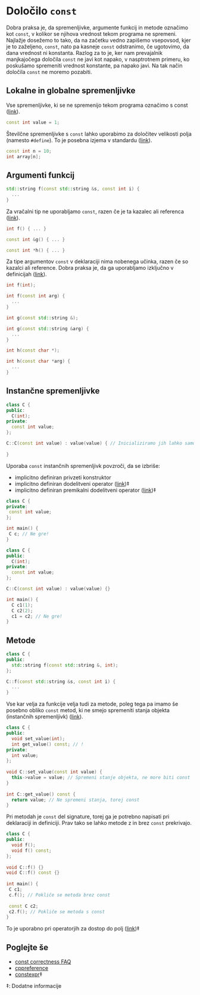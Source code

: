# Določilo ```const```

Dobra praksa je, da spremenljivke, argumente funkcij in metode označimo kot ```const```, v kolikor se njihova vrednost tekom programa ne spremeni.
Najlažje dosežemo to tako, da na začetku vedno zapišemo vsepovsod, kjer je to zaželjeno, ```const```, nato pa kasneje ```const``` odstranimo, če ugotovimo, da dana vrednost ni konstanta.
Razlog za to je, ker nam prevajalnik manjkajočega določila ```const``` ne javi kot napako, v nasptrotnem primeru, ko poskušamo spremeniti vrednost konstante, pa napako javi.
Na tak način določila ```const``` ne moremo pozabiti.

## Lokalne in globalne spremenljivke

Vse spremenljivke, ki se ne spremenijo tekom programa označimo s const ([link](https://isocpp.github.io/CppCoreGuidelines/CppCoreGuidelines#Rconst-immutable)).

```cpp
const int value = 1;
```

Številčne spremenljivke s ```const``` lahko uporabimo za določitev velikosti polja (namesto ```#define```).
To je posebna izjema v standardu ([link](https://en.cppreference.com/w/cpp/language/constant_expression#Usable_in_constant_expressions)).

```cpp
const int n = 10;
int array[n];
```

## Argumenti funkcij

```cpp
std::string f(const std::string &s, const int i) {
  ...
}
```

Za vračalni tip ne uporabljamo ```const```, razen če je ta kazalec ali referenca ([link](https://stackoverflow.com/questions/8716330/purpose-of-returning-by-const-value)).

```cpp
int f() { ... }

const int &g() { ... }

const int *h() { ... }
```

Za tipe argumentov ```const``` v deklaraciji nima nobenega učinka, razen če so kazalci ali reference. Dobra praksa je, da ga uporabljamo izključno v definicijah ([link](https://stackoverflow.com/questions/46292490/is-it-better-to-remove-const-in-front-of-primitive-types-used-as-function-pa/46292715)).

```cpp
int f(int);

int f(const int arg) {
  ...
}

int g(const std::string &);

int g(const std::string &arg) {
  ...
}

int h(const char *);

int h(const char *arg) {
  ...
}
```

## Instančne spremenljivke

```cpp
class C {
public:  
  C(int);
private:
  const int value;
};

C::C(const int value) : value(value) { // Inicializiramo jih lahko samo v inicializacijski listi
  
}
```

Uporaba ```const``` instančnih spremenljivk povzroči, da se izbriše:
 * implicitno definiran privzeti konstruktor
 * implicitno definiran dodelitveni operator ([link](https://en.cppreference.com/w/cpp/language/copy_assignment#Deleted_implicitly-declared_copy_assignment_operator))‡
 * implicitno definiran premikalni dodelitveni operator ([link](https://en.cppreference.com/w/cpp/language/move_assignment#Deleted_implicitly-declared_move_assignment_operator))‡
 
 ```cpp
class C {
private:
  const int value;
};

int main() {
  C c; // Ne gre!
}
```

```cpp
class C {
public:
  C(int);
private:
  const int value;
};

C::C(const int value) : value(value) {}

int main() {
  C c1(1);
  C c2(2);
  c1 = c2; // Ne gre!
}
```
 
 ## Metode
 
```cpp
class C {
public:
  std::string f(const std::string &, int);
};

C::f(const std::string &s, const int i) {
  ...
}
```
Vse kar velja za funkcije velja tudi za metode, poleg tega pa imamo še posebno obliko ```const``` metod, ki ne smejo spremeniti stanja objekta (instančnih spremenljivk) ([link](https://isocpp.github.io/CppCoreGuidelines/CppCoreGuidelines#con2-by-default-make-member-functions-const)).
 
```cpp
class C {
public: 
  void set_value(int);
  int get_value() const; // !
private:
  int value;
};
 
void C::set_value(const int value) {
  this->value = value; // Spremeni stanje objekta, ne more biti const
}
 
int C::get_value() const {
  return value; // Ne spremeni stanja, torej const
}
```
 
Pri metodah je ```const``` del signature, torej ga je potrebno napisati pri deklaraciji in definiciji. Prav tako se lahko metode z in brez ```const``` prekrivajo.
 
```cpp
class C {
public:
  void f();
  void f() const;
};
 
void C::f() {}
void C::f() const {}
 
int main() {
 C c1;
 c.f(); // Pokliče se metoda brez const
 
 const C c2;
 c2.f(); // Pokliče se metoda s const
}
```
 
To je uporabno pri operatorjih za dostop do polj ([link](https://en.cppreference.com/w/cpp/language/operators#Array_subscript_operator))‡

## Poglejte še
* [const correctness FAQ](https://isocpp.org/wiki/faq/const-correctness#overview-const)
* [cppreference](https://en.cppreference.com/w/cpp/keyword/const)
* [constexpr](https://en.cppreference.com/w/cpp/language/constexpr)‡

 ‡: Dodatne informacije

